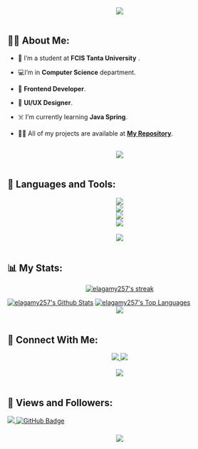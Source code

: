 <div align="center">
    <img src="https://readme-typing-svg.herokuapp.com/?font=Righteous&size=35&center=true&vCenter=true&width=500&height=70&duration=4000&lines=Hi+There!+👋;+I'm+Aya+Elagamy!+🦋;+Frontend+Developer;+UI/UX+Designer" />
</div>

<br>

## 🙋‍♀️ About Me:

- 🤺 I’m a student at **FCIS Tanta University**  .

- 💻I’m in  **Computer Science** department.

- 🎨 **Frontend Developer**.
  
- 🎨 **UI/UX Designer**.

- ☠️ I’m currently learning **Java Spring**.

- 👩‍💻 All of my projects are available at **[My Repository](https://github.com/elagamy257?tab=repositories)**.

<br>
<div align="center">
    <img src="https://user-images.githubusercontent.com/73097560/115834477-dbab4500-a447-11eb-908a-139a6edaec5c.gif" />
</div>
<br>

## 🚀 Languages and Tools:
<div align="center">
    <img src="https://skillicons.dev/icons?i=cpp,java,python,cs,c,html,css,js,ts," /><br>
    <img src="https://skillicons.dev/icons?i=react,tailwind,nextjs,nodejs,npm,bootstrap,spring,dotnet," /><br>
    <img src="https://skillicons.dev/icons?i=git,github,figma,linkedin,discord,netlify,ps,vite" /><br>
    <img src="https://skillicons.dev/icons?i=idea,vscode,visualstudio,eclipse,mysql,postman" /><br>
</div>

<br>
<div align="center">
    <img src="https://user-images.githubusercontent.com/73097560/115834477-dbab4500-a447-11eb-908a-139a6edaec5c.gif" />
</div>
<br>

## 📊 My Stats:

<p align="center">
    <a href="https://github.com/elagamy257/github-readme-streak-stats">
        <img title="🔥 Get streak stats for your profile at git.io/streak-stats" alt="elagamy257's streak" src="https://github-readme-streak-stats.herokuapp.com/?user=elagamy257&theme=black-ice&hide_border=true&stroke=0000&background=060A0CD0"/>
    </a>
</p>
<a href="https://github.com/elagamy257/github-readme-stats"><img alt="elagamy257's Github Stats" src="https://github-readme-stats.vercel.app/api?username=elagamy257&show_icons=true&count_private=true&theme=react&hide_border=true&bg_color=0D1117" /></a>
<a href="https://github.com/elagamy257/github-readme-stats"><img alt="elagamy257's Top Languages" src="https://github-readme-stats.vercel.app/api/top-langs/?username=elagamy257&langs_count=8&count_private=true&layout=compact&theme=react&hide_border=true&bg_color=0D1117" /></a>

<br>
<div align="center">
    <img src="https://user-images.githubusercontent.com/73097560/115834477-dbab4500-a447-11eb-908a-139a6edaec5c.gif" />
</div>
<br>

## 🤝 Connect With Me:

<div align="center">
    <a href="https://www.linkedin.com/in/aya-el-agamy-826124255/" target="_blank">
        <img src="https://img.shields.io/badge/LinkedIn-0077B5?style=for-the-badge&logo=linkedin&logoColor=white" target="_blank" />
    </a>
  <a href="mailto:elagamy257@gmail.com">
    <img src="https://img.shields.io/badge/Gmail-333333?style=for-the-badge&logo=gmail&logoColor=red" />
  </a>
       
   
</div>

<br>
<div align="center">
    <img src="https://user-images.githubusercontent.com/73097560/115834477-dbab4500-a447-11eb-908a-139a6edaec5c.gif" />
</div>
<br>

## 💙 Views and Followers:

<a href="https://github.com/elagamy257/github-profile-views-counter">
    <img src="https://komarev.com/ghpvc/?username=elagamy257">
</a>
<a href="https://github.com/elagamy257?tab=followers"><img src="https://img.shields.io/github/followers/elagamy257?label=Followers&style=social" alt="GitHub Badge"></a>
<h3 align="center">
    <img src="https://readme-typing-svg.herokuapp.com/?font=Righteous&size=25&center=true&vCenter=true&width=500&height=70&duration=4000&lines=Thanks+for+visiting!+❤️;+Shoot+me+a+message+on+Linkedin!;I'm+Long+Life+Learner">
</h3>

<br/>

